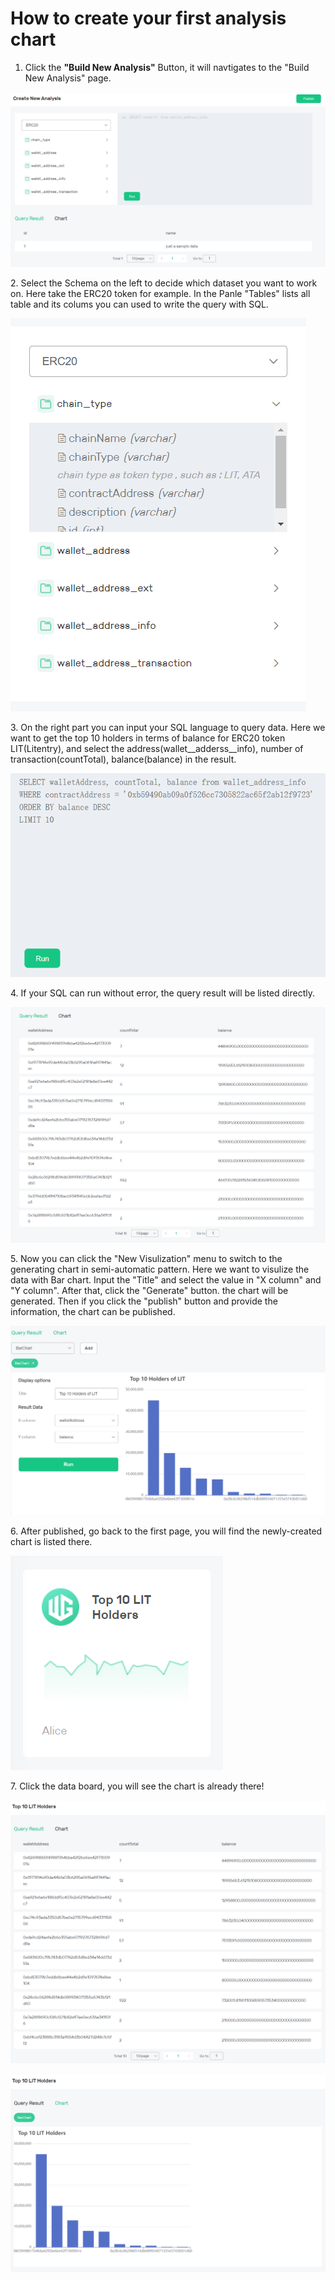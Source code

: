 # How to create your first analysis chart

1. Click the **"Build New Analysis"** Button, it will navtigates to the "Build New Analysis" page. 

![](<../../.gitbook/assets/create-new-analysis-1.PNG>)

2\.  Select the Schema on the left to decide which dataset you want to work on. Here take the ERC20 token for example.  In the Panle "Tables" lists all table and its colums you can used to write the query with SQL.

![](<../../.gitbook/assets/create-new-analysis-2.PNG>)

3\. On the right part you can input your SQL language to query data. Here we want to get the top 10 holders in terms of balance for ERC20 token LIT(Litentry),  and select the address(wallet\__adderss\__info), number of transaction(countTotal), balance(balance) in the result. 

![](<../../.gitbook/assets/create-new-analysis-3-updated.PNG>)

4\. If your SQL can run without error,  the query result will be listed directly. 

![](<../../.gitbook/assets/create-new-analysis-4.PNG>)

5\. Now you can click the "New Visulization" menu to switch to the generating chart in semi-automatic pattern.  Here we want to visulize the data with Bar chart.  Input the "Title" and select the value in "X column" and "Y column". After that, click the "Generate" button. the chart will be generated. Then if you click the "publish" button and provide the information, the chart can be published. 

![](<../../.gitbook/assets/create-new-analysis-5.PNG>)

6\. After published, go back to the first page, you will find the newly-created chart is listed there. 

![](<../../.gitbook/assets/create-new-analysis-6.PNG>)

7\. Click the data board, you will see the chart is already there! 

![](<../../.gitbook/assets/create-new-analysis-7.PNG>)

![](<../../.gitbook/assets/create-new-analysis-8.PNG>)
